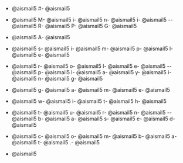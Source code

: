 - @aismail5
#- @aismail5
 - @aismail5
M- @aismail5
i- @aismail5
n- @aismail5
i- @aismail5
-- @aismail5
R- @aismail5
P- @aismail5
G- @aismail5

- @aismail5
A- @aismail5
 - @aismail5
s- @aismail5
i- @aismail5
m- @aismail5
p- @aismail5
l- @aismail5
e- @aismail5
 - @aismail5
r- @aismail5
o- @aismail5
l- @aismail5
e- @aismail5
-- @aismail5
p- @aismail5
l- @aismail5
a- @aismail5
y- @aismail5
i- @aismail5
n- @aismail5
g- @aismail5
 - @aismail5
g- @aismail5
a- @aismail5
m- @aismail5
e- @aismail5
 - @aismail5
w- @aismail5
i- @aismail5
t- @aismail5
h- @aismail5
 - @aismail5
t- @aismail5
u- @aismail5
r- @aismail5
n- @aismail5
-- @aismail5
b- @aismail5
a- @aismail5
s- @aismail5
e- @aismail5
d- @aismail5
 - @aismail5
c- @aismail5
o- @aismail5
m- @aismail5
b- @aismail5
a- @aismail5
t- @aismail5
.- @aismail5

- @aismail5
